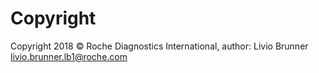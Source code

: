 # Copyright

Copyright 2018 © Roche Diagnostics International, author: Livio Brunner <livio.brunner.lb1@roche.com>
